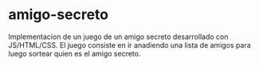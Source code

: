 # amigo-secreto
Implementacion de un juego de un amigo secreto desarrollado con JS/HTML/CSS. El juego consiste en ir anadiendo una lista de amigos para luego sortear quien es el amigo secreto.
